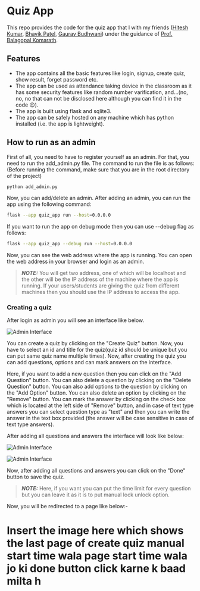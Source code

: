 # Quiz App

This repo provides the code for the quiz app that I with my friends ([Hitesh Kumar](https://github.com/hit2737/), [Bhavik Patel](https://github.com/bp0609/), [Gaurav Budhwani](https://github.com/gaurav-budhwani)) under the guidance of [Prof. Balagopal Komarath](https://github.com/balu).

## Features

- The app contains all the basic features like login, signup, create quiz, show result, forget password etc.
- The app can be used as attendance taking device in the classroom as it has some security features like random number varification, and...(no, no, no that can not be disclosed here although you can find it in the code :wink:).
- The app is built using flask and sqlite3.
- The app can be safely hosted on any machine which has python installed (i.e. the app is lightweight).

## How to run as an admin

First of all, you need to have to register yourself as an admin. For that, you need to run the add_admin.py file. The command to run the file is as follows: (Before running the command, make sure that you are in the root directory of the project)

```bash
python add_admin.py
```
Now, you can add/delete an admin. After adding an admin, you can run the app using the following command:

```bash
flask --app quiz_app run --host=0.0.0.0
```
If you want to run the app on debug mode then you can use --debug flag as follows:

```bash
flask --app quiz_app --debug run --host=0.0.0.0
```

Now, you can see the web address where the app is running. You can open the web address in your browser and login as an admin.

> **_NOTE:_**  You will get two address, one of which will be localhost and the other will be the IP address of the machine where the app is running. If your users/students are giving the quiz from different machines then you should use the IP address to access the app.

### Creating a quiz

After login as admin you will see an interface like below.

![Admin Interface](images_for_readme/admin_interface.png)

You can create a quiz by clicking on the "Create Quiz" button. Now, you have to select an id and title for the quiz(quiz id should be unique but you can put same quiz name multiple times). Now, after creating the quiz you can add questions, options and can mark answers on the interface. 

Here, if you want to add a new question then you can click on the "Add Question" button. You can also delete a question by clicking on the "Delete Question" button. You can also add options to the question by clicking on the "Add Option" button. You can also delete an option by clicking on the "Remove" button. You can mark the answer by clicking on the check box which is located at the left side of "Remove" button, and in case of text type answers you can select question type as "text" and then you can write the answer in the text box provided (the answer will be case sensitive in case of text type answers).

After adding all questions and answers the interface will look like below:

![Admin Interface](images_for_readme/create_quiz.png)

![Admin Interface](images_for_readme/create_quiz_2.png)

Now, after adding all questions and answers you can click on the "Done" button to save the quiz.

>**_NOTE:_** Here, if you want you can put the time limit for every question but you can leave it as it is to put manual lock unlock option.

Now, you will be redirected to a page like below:-

# Insert the image here which shows the last page of create quiz manual start time wala page start time wala jo ki done button click karne k baad milta h 

